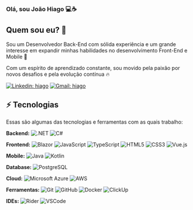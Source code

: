 ### Olá, sou João Hiago 💻☕
 
## Quem sou eu? 🎤
Sou um Desenvolvedor Back-End com sólida experiência e um grande interesse em expandir minhas habilidades no desenvolvimento Front-End e Mobile 🚀

Com um espírito de aprendizado constante, sou movido pela paixão por novos desafios e pela evolução contínua 🔥

[![Linkedin: hiago](https://img.shields.io/badge/-Linkedin-blue?style=flat-square&logo=Linkedin&logoColor=white&link=https://www.linkedin.com/in/joaohiago/)](https://www.linkedin.com/in/joaohiago/)
[![Gmail: hiago](https://img.shields.io/badge/-Gmail-red?style=flat-square&logo=Gmail&logoColor=white&link=mailto:joaohiago96@gmail.com)](mailto:joaohiago96@gmail.com)

## ⚡ Tecnologias

Essas são algumas das tecnologias e ferramentas com as quais trabalho:

**Backend:**
![.NET](https://img.shields.io/badge/-.NET-512BD4?style=flat-square&logo=dotnet&logoColor=white)
![C#](https://img.shields.io/badge/-C%23-239120?style=flat-square&logo=c-sharp&logoColor=white)

**Frontend:**
![Blazor](https://img.shields.io/badge/-Blazor-512BD4?style=flat-square&logo=blazor&logoColor=white)
![JavaScript](https://img.shields.io/badge/-JavaScript-F7DF1E?style=flat-square&logo=javascript&logoColor=black)
![TypeScript](https://img.shields.io/badge/-TypeScript-007ACC?style=flat-square&logo=typescript&logoColor=white)
![HTML5](https://img.shields.io/badge/-HTML5-E34F26?style=flat-square&logo=html5&logoColor=white)
![CSS3](https://img.shields.io/badge/-CSS3-1572B6?style=flat-square&logo=css3&logoColor=white)
![Vue.js](https://img.shields.io/badge/-Vue.js-4FC08D?style=flat-square&logo=vue.js&logoColor=white)

**Mobile:**
![Java](https://img.shields.io/badge/-Java-007396?style=flat-square&logo=java&logoColor=white)
![Kotlin](https://img.shields.io/badge/-Kotlin-7F52FF?style=flat-square&logo=kotlin&logoColor=white)

**Database:**
![PostgreSQL](https://img.shields.io/badge/-PostgreSQL-336791?style=flat-square&logo=postgresql&logoColor=white)

**Cloud:**
![Microsoft Azure](https://img.shields.io/badge/Microsoft%20Azure-0089D6?style=flat-square&logo=microsoft-azure&logoColor=white)
![AWS](https://img.shields.io/badge/AWS-232F3E?style=flat-square&logo=amazon-aws&logoColor=white)

**Ferramentas:**
![Git](https://img.shields.io/badge/-Git-black?style=flat-square&logo=git)
![GitHub](https://img.shields.io/badge/-GitHub-181717?style=flat-square&logo=github)
![Docker](https://img.shields.io/badge/-Docker-2496ED?style=flat-square&logo=docker&logoColor=white)
![ClickUp](https://img.shields.io/badge/-ClickUp-7B68EE?style=flat-square&logo=clickup&logoColor=white)

**IDEs:**
![Rider](https://img.shields.io/badge/-Rider-000000?style=flat-square&logo=rider&logoColor=white)
![VSCode](https://img.shields.io/badge/-VSCode-007ACC?style=flat-square&logo=visual-studio-code&logoColor=white)
